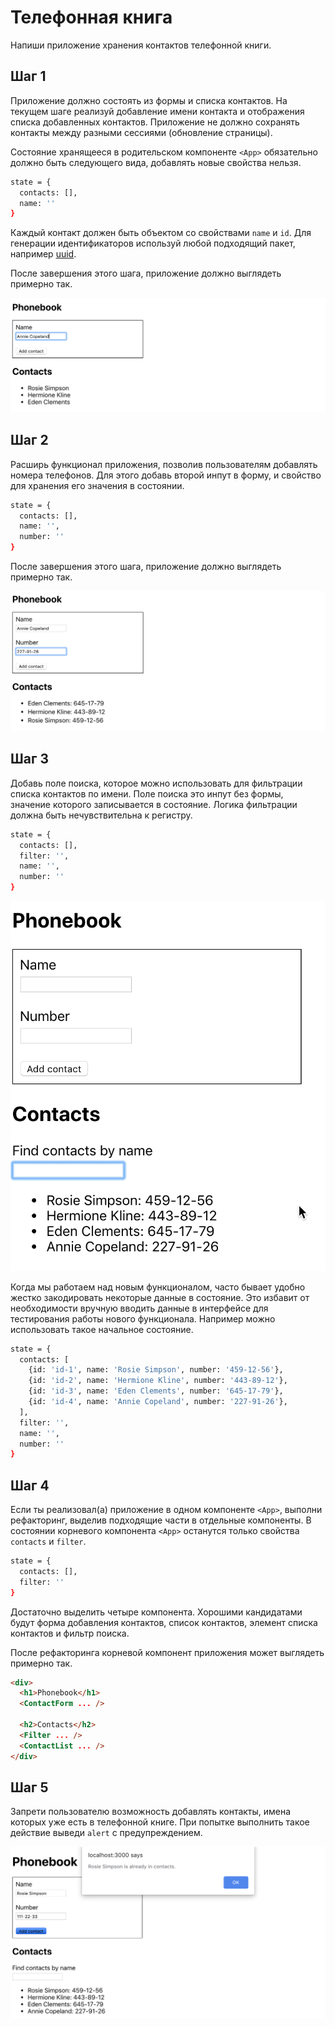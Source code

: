 # Телефонная книга

Напиши приложение хранения контактов телефонной книги.

## Шаг 1

Приложение должно состоять из формы и списка контактов. На текущем шаге реализуй
добавление имени контакта и отображения списка добавленных контактов. Приложение
не должно сохранять контакты между разными сессиями (обновление страницы).

Состояние хранящееся в родительском компоненте `<App>` обязательно должно быть
следующего вида, добавлять новые свойства нельзя.

```bash
state = {
  contacts: [],
  name: ''
}
```

Каждый контакт должен быть объектом со свойствами `name` и `id`. Для генерации
идентификаторов используй любой подходящий пакет, например
[uuid](https://www.npmjs.com/package/uuid#version-4).

После завершения этого шага, приложение должно выглядеть примерно так.

![preview](./mockup/step-1.png)

## Шаг 2

Расширь функционал приложения, позволив пользователям добавлять номера
телефонов. Для этого добавь второй инпут в форму, и свойство для хранения его
значения в состоянии.

```bash
state = {
  contacts: [],
  name: '',
  number: ''
}
```

После завершения этого шага, приложение должно выглядеть примерно так.

![preview](./mockup/step-2.png)

## Шаг 3

Добавь поле поиска, которое можно использовать для фильтрации списка контактов
по имени. Поле поиска это инпут без формы, значение которого записывается в
состояние. Логика фильтрации должна быть нечувствительна к регистру.

```bash
state = {
  contacts: [],
  filter: '',
  name: '',
  number: ''
}
```

![preview](./mockup/step-3.gif)

Когда мы работаем над новым функционалом, часто бывает удобно жестко
закодировать некоторые данные в состояние. Это избавит от необходимости вручную
вводить данные в интерфейсе для тестирования работы нового функционала. Например
можно использовать такое начальное состояние.

```bash
state = {
  contacts: [
    {id: 'id-1', name: 'Rosie Simpson', number: '459-12-56'},
    {id: 'id-2', name: 'Hermione Kline', number: '443-89-12'},
    {id: 'id-3', name: 'Eden Clements', number: '645-17-79'},
    {id: 'id-4', name: 'Annie Copeland', number: '227-91-26'},
  ],
  filter: '',
  name: '',
  number: ''
}
```

## Шаг 4

Если ты реализовал(а) приложение в одном компоненте `<App>`, выполни
рефакторинг, выделив подходящие части в отдельные компоненты. В состоянии
корневого компонента `<App>` останутся только свойства `contacts` и `filter`.

```bash
state = {
  contacts: [],
  filter: ''
}
```

Достаточно выделить четыре компонента. Хорошими кандидатами будут форма
добавления контактов, список контактов, элемент списка контактов и фильтр
поиска.

После рефакторинга корневой компонент приложения может выглядеть примерно так.

```html
<div>
  <h1>Phonebook</h1>
  <ContactForm ... />

  <h2>Contacts</h2>
  <Filter ... />
  <ContactList ... />
</div>
```

## Шаг 5

Запрети пользователю возможность добавлять контакты, имена которых уже есть в
телефонной книге. При попытке выполнить такое действие выведи `alert` с
предупреждением.

![preview](./mockup/step-5.png)
